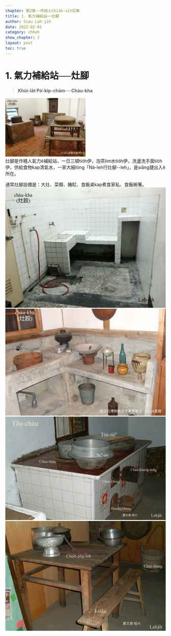 ```yaml
---
chapter: 第2章——作田人Chia̍h-si̍t記事
title: 1. 氣力補給站──灶腳
author: Siau Lah-jih
date: 2022-02-01
category: chheh
show_chapter: 2
layout: post
toc: true
---
```


# 1. 氣力補給站──灶腳
> **Khùi-la̍t Pó͘-kip-chām──Chàu-kha**

<img src="../too5/09/9-0-1.灶跤.jpg" width="50%"></br>
灶腳是作穡人氣力ê補給站，一日三頓tio̍h伊，泡茶lim水tio̍h伊，洗盪洗手面tio̍h伊，供給食物kap清氣水，一家大細lóng「Ná-leh行灶腳--leh」，是siāng捷出入ê所在。

通常灶腳設備是：大灶、菜櫥、醃缸、食飯桌kap煮食家私、食飯碗箸。
![](../too5/09/9-0-2.灶跤料理檯.jpg)
![](../too5/09/9-0-3.灶跤料理台.jpg)
![](../too5/09/9-0-4.灶.jpg)
![](../too5/09/9-0-5.食飯桌.jpg)
